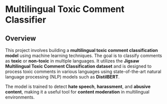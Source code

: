 # Multilingual Toxic Comment Classifier

## Overview

This project involves building a **multilingual toxic comment classification model** using machine learning techniques. The goal is to classify comments as **toxic** or **non-toxic** in multiple languages. It utilizes the **Jigsaw Multilingual Toxic Comment Classification dataset** and is designed to process toxic comments in various languages using state-of-the-art natural language processing (NLP) models such as **DistilBERT**.

The model is trained to detect **hate speech**, **harassment**, and **abusive content**, making it a useful tool for **content moderation** in multilingual environments.
